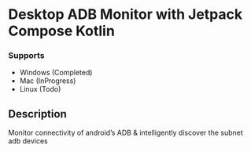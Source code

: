 # Desktop ADB Monitor with Jetpack Compose Kotlin
### Supports
 - Windows (Completed)
 - Mac (InProgress)
 - Linux (Todo)

## Description
Monitor connectivity of android’s ADB & intelligently discover the subnet adb devices

